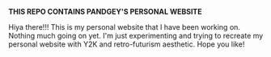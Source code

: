 **THIS REPO CONTAINS PANDGEY'S PERSONAL WEBSITE**

Hiya there!!!
This is my personal website that I have been working on. Nothing much going on yet. I'm just experimenting and trying to recreate my personal website with Y2K and retro-futurism aesthetic. Hope you like! 
